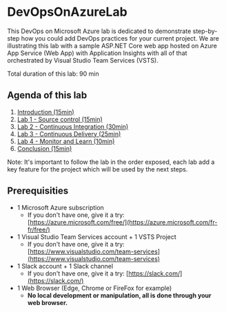 # DevOpsOnAzureLab

This DevOps on Microsoft Azure lab is dedicated to demonstrate step-by-step how you could add DevOps practices for your current project. We are illustrating this lab with a sample ASP.NET Core web app hosted on Azure App Service (Web App) with Application Insights with all of that orchestrated by Visual Studio Team Services (VSTS).

Total duration of this lab: 90 min

## Agenda of this lab

1. [Introduction (15min)](./docs/Introduction/README.md)
2. [Lab 1 - Source control (15min)](./docs/Lab%201%20-%20Source%20control/README.md)
3. [Lab 2 - Continuous Integration (30min)](./docs/Lab%202%20-%20Continuous%20Integration/README.md)
4. [Lab 3 - Continuous Delivery (25min)](./docs/Lab%203%20-%20Continuous%20Delivery/README.md)
5. [Lab 4 - Monitor and Learn (10min)](../Lab%204%20-%20Monitor%20and%20Learn/README.md)
7. [Conclusion (15min)](./docs/Conclusion/README.md)

Note: It's important to follow the lab in the order exposed, each lab add a key feature for the project which will be used by the next steps.

## Prerequisities

- 1 Microsoft Azure subscription
  - If you don't have one, give it a try: [https://azure.microsoft.com/free/](https://azure.microsoft.com/fr-fr/free/)
- 1 Visual Studio Team Services account + 1 VSTS Project
  - If you don't have one, give it a try: [https://www.visualstudio.com/team-services](https://www.visualstudio.com/team-services)
- 1 Slack account + 1 Slack channel
  - If you don't have one, give it a try: [https://slack.com/](https://slack.com/)
- 1 Web Browser (Edge, Chrome or FireFox for example)
  - **No local development or manipulation, all is done through your web browser.**